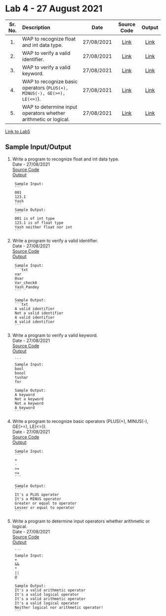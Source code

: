 # Lab 4 - 27 August 2021

| Sr. No. | Description | Date | Source Code | Output |
| :--: | :---- | :--: | :--: | :--: |
| 1. | WAP to recognize float and int data type. |  27/08/2021  | [Link](./recognize_float_int/recognize_float_int.l)  | [Link](./recognize_float_int/output.png)
| 2. | WAP to verify a valid identifier. |  27/08/2021  | [Link](./verify_identifier/verify_identifier.l)  | [Link](./verify_identifier/output.png)
| 3. | WAP to verify a valid keyword. |  27/08/2021  | [Link](./verify_keyword/verify_keyword.l)  | [Link](./verify_keyword/output.png)
| 4. | WAP to recognize basic operators (`PLUS(+), MINUS(-), GE(>=), LE(<=)`). |  27/08/2021  | [Link](./recognize_basic_operators/recognize_basic_operators.l)  | [Link](./recognize_basic_operators/output.png)
| 5. | WAP to determine input operators whether arithmetic or logical. |  27/08/2021  | [Link](./arithmetic_logical_operators/arithmetic_logical_operators.l)  | [Link](./arithmetic_logical_operators/output.png)

[Link to Lab5](../Lab5)

## Sample Input/Output

1. Write a program to recognize float and int data type.</br>
       Date - 27/08/2021 </br>
       [Source Code](./recognize_float_int/recognize_float_int.l) <br>
       [Output](./recognize_float_int/output.png) <br>

        Sample Input:
        ```
        001
        123.1
        Yash
        ```
        Sample Output:
        ```
        001 is of int type
        123.1 is of float type
        Yash neither float nor int
        ```

2. Write a program to verify a valid identifier.</br>
       Date - 27/08/2021 </br>
       [Source Code](./verify_identifier/verify_identifier.l) <br>
       [Output](./verify_identifier/output.png) <br>

        Sample Input:
        ```txt
        var
        0var
        Var_check0
        Yash_Pandey
        ```

        Sample Output:
        ```txt
        A valid identifier
        Not a valid identifier
        A valid identifier
        A valid identifier
        ```

3. Write a program to verify a valid keyword.</br>
       Date - 27/08/2021 </br>
       [Source Code](./verify_keyword/verify_keyword.l) <br>
       [Output](./verify_keyword/output.png) <br>

        ```
        Sample Input:
        bool
        boool
        tushar
        for

        Sample Output:
        A keyword
        Not a keyword
        Not a keyword
        A keyword
        ```

4. Write a program to recognize basic operators (PLUS(+), MINUS(-), GE(>=), LE(<=)).</br>
       Date - 27/08/2021 </br>
       [Source Code](./recognize_basic_operators/recognize_basic_operators.l) <br>
       [Output](./recognize_basic_operators/output.png) <br>

        Sample Input:
        ```
        +
        -
        >=
        <=
        ```

        Sample Output:
        ```
        It's a PLUS operator
        It's a MINUS operator
        Greater or equal to operator
        Lesser or equal to operator
        ```

5. Write a program to determine input operators whether arithmetic or logical.</br>
       Date - 27/08/2021 </br>
       [Source Code](./arithmetic_logical_operators/arithmetic_logical_operators.l) <br>
       [Output](./arithmetic_logical_operators/output.png) <br>

        ```
        Sample Input:
        +
        &&
        *
        ||
        @

        Sample Output:
        It's a valid arithmetic operator
        It's a valid logical operator
        It's a valid arithmetic operator
        It's a valid logical operator
        Neither logical nor arithmetic operator!
        ```